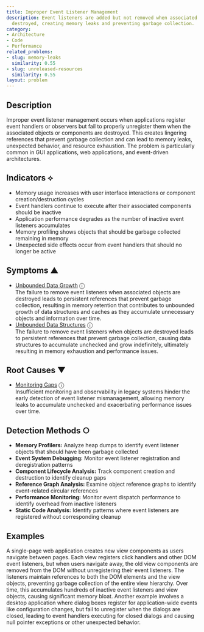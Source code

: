 ```yaml
---
title: Improper Event Listener Management
description: Event listeners are added but not removed when associated objects are
  destroyed, creating memory leaks and preventing garbage collection.
category:
- Architecture
- Code
- Performance
related_problems:
- slug: memory-leaks
  similarity: 0.55
- slug: unreleased-resources
  similarity: 0.55
layout: problem
---
```


## Description

Improper event listener management occurs when applications register event handlers or observers but fail to properly unregister them when the associated objects or components are destroyed. This creates lingering references that prevent garbage collection and can lead to memory leaks, unexpected behavior, and resource exhaustion. The problem is particularly common in GUI applications, web applications, and event-driven architectures.


## Indicators ⟡

- Memory usage increases with user interface interactions or component creation/destruction cycles
- Event handlers continue to execute after their associated components should be inactive
- Application performance degrades as the number of inactive event listeners accumulates
- Memory profiling shows objects that should be garbage collected remaining in memory
- Unexpected side effects occur from event handlers that should no longer be active


## Symptoms ▲

- [Unbounded Data Growth](unbounded-data-growth.md) <span class="info-tooltip" title="Confidence: 0.356, Strength: 0.631">ⓘ</span>
<br/>  The failure to remove event listeners when associated objects are destroyed leads to persistent references that prevent garbage collection, resulting in memory retention that contributes to unbounded growth of data structures and caches as they accumulate unnecessary objects and information over time.
- [Unbounded Data Structures](unbounded-data-structures.md) <span class="info-tooltip" title="Confidence: 0.339, Strength: 0.694">ⓘ</span>
<br/>  The failure to remove event listeners when objects are destroyed leads to persistent references that prevent garbage collection, causing data structures to accumulate unchecked and grow indefinitely, ultimately resulting in memory exhaustion and performance issues.

## Root Causes ▼

- [Monitoring Gaps](monitoring-gaps.md) <span class="info-tooltip" title="Confidence: 0.384, Strength: 0.887">ⓘ</span>
<br/>  Insufficient monitoring and observability in legacy systems hinder the early detection of event listener mismanagement, allowing memory leaks to accumulate unchecked and exacerbating performance issues over time.

## Detection Methods ○

- **Memory Profilers:** Analyze heap dumps to identify event listener objects that should have been garbage collected
- **Event System Debugging:** Monitor event listener registration and deregistration patterns
- **Component Lifecycle Analysis:** Track component creation and destruction to identify cleanup gaps
- **Reference Graph Analysis:** Examine object reference graphs to identify event-related circular references
- **Performance Monitoring:** Monitor event dispatch performance to identify overhead from inactive listeners
- **Static Code Analysis:** Identify patterns where event listeners are registered without corresponding cleanup


## Examples

A single-page web application creates new view components as users navigate between pages. Each view registers click handlers and other DOM event listeners, but when users navigate away, the old view components are removed from the DOM without unregistering their event listeners. The listeners maintain references to both the DOM elements and the view objects, preventing garbage collection of the entire view hierarchy. Over time, this accumulates hundreds of inactive event listeners and view objects, causing significant memory bloat. Another example involves a desktop application where dialog boxes register for application-wide events like configuration changes, but fail to unregister when the dialogs are closed, leading to event handlers executing for closed dialogs and causing null pointer exceptions or other unexpected behavior.
